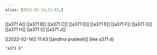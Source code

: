 ```yaml
---
alias: [2022-02-14,11:43,]
---
```

[[a371 A]] [[a371 B]] [[a371 C]] [[a371 D]] [[a371 E]] [[a371 F]] [[a371 G]] [[a371 H]] [[a371 I]] [[a371 J]]

[[2022-02-14]] 11:43
[[andhra pradesh]] (like a371 d)
```query
"a371 E"
```